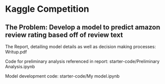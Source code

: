 # Kaggle Competition

## The Problem: Develop a model to predict amazon review rating based off of review text

The Report, detailing model details as well as decision making processes: Writup.pdf

Code for preliminary analysis referenced in report: starter-code/Preliminary Analysis.ipynb

Model development code: starter-code/My model.ipynb

